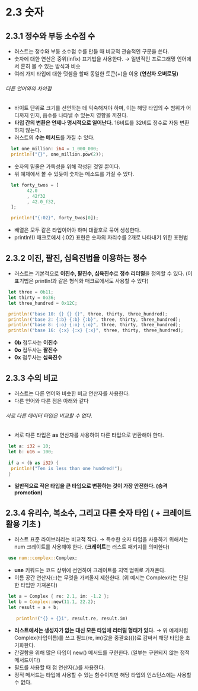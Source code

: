 2.3 숫자
==

2.3.1 정수와 부동 소수점 수
---
 - 러스트는 정수와 부동 소수점 수를 만들 때 비교적 관습적인 구문을 쓴다.
 - 숫자에 대한 연산은 중위(infix) 표기법을 사용한다.
   → 일반적인 프로그래밍 언어에서 흔히 볼 수 있는 방식과 비슷
 - 여러 가지 타입에 대한 덧셈을 할때 동일한 토큰(+)을 이용 **(연산자 오버로딩)**
 
 ###### 다른 언어와의 차이점
 - 바이트 단위로 크기를 선언하는 데 익숙해져야 하며, 이는 해당 타입의 수 범위가 어디까지 인지, 음수를 나타낼 수 있는지 영향을 끼친다.
 - **타입 간의 변환은 언제나 명시적으로 일어난다.** 16비트를 32비트 정수로 자동 변환하지 않는다.
 - 러스트의 **수는 메서드**를 가질 수 있다.

```rust
  let one_million: i64 = 1_000_000;
  println!("{}", one_million.pow(2));
```
 - 숫자의 밑줄은 가독성을 위해 작성된 것일 뿐이다.
 - 위 예제에서 볼 수 있듯이 숫자는 메소드를 가질 수 있다.

```rust
  let forty_twos = [
        42.0
        , 42f32
        , 42.0_f32,
  ];

  println!("{:02}", forty_twos[0]);
```
 - 배열은 모두 같은 타입이어야 하며 대괄호로 묶어 생성한다.
 - println!() 매크로에서 {:02} 표현은 숫자의 자리수를 2개로 나타내기 위한 표현법
 
2.3.2 이진, 팔진, 십육진법을 이용하는 정수
---
- 러스트는 기본적으로 **이진수, 팔진수, 십육진수**로 **정수 리터럴**을 정의할 수 있다. (이 표기법은 println!과 같은 형식화 매크로에서도 사용할 수 있다)

```rust
 let three = 0b11;
 let thirty = 0o36;
 let three_hundred = 0x12C;

 println!("base 10: {} {} {}", three, thirty, three_hundred);
 println!("base 2: {:b} {:b} {:b}", three, thirty, three_hundred);
 println!("base 8: {:o} {:o} {:o}", three, thirty, three_hundred);
 println!("base 16: {:x} {:x} {:x}", three, thirty, three_hundred);
```
 - **0b** 접두사는 **이진수**
 - **0o** 접두사는 **팔진수**
 - **0x** 접두사는 **십육진수**

2.3.3 수의 비교
---
- 러스트는 다른 언어와 비슷한 비교 연산자를 사용한다.
- 다른 언어와 다른 점은 아래와 같다

###### 서로 다른 데이터 타입은 비교할 수 없다.
- 서로 다른 타입은 **as** 연산자를 사용하여 다른 타입으로 변환해야 한다.
```rust
 let a: i32 = 10;
 let b: u16 = 100;
 
 if a < (b as i32) {
  println!("Ten is less than one hundred!");
 }
```
- **일반적으로 작은 타입을 큰 타입으로 변환하는 것이 가장 안전한다. (승격 promotion)**

2.3.4 유리수, 복소수, 그리고 다른 숫자 타입 ( + 크레이트 활용 기초 )
---
 - 러스트 표준 라이브러리는 비교적 작다.
 → 특수한 숫자 타입을 사용하기 위해서는 num 크레이트를 사용해야 한다.
   (**크레이트**는 러스트 패키지를 의미한다)
 
```rust
 use num::complex::Complex;
```
- **use** 키워드는 코드 상위에 선언하여 크레이트를 지역 범위로 가져온다.
- 이름 공간 연산자(::)는 무엇을 가져올지 제한한다. (위 예시는 Complex라는 단일한 타입만 가져온다)

```rust
 let a = Complex { re: 2.1, im: -1.2 };
 let b = Complex::new(11.1, 22.2);
 let result = a + b;
	
	println!("{} + {}i", result.re, result.im)
```
- **러스트에서는 생성자가 없는 대신 모든 타입에 리터럴 형태가 있다.**
→ 위 예제처럼 Complex(타입이름)를 쓰고 필드(re, im)값을 중괄호({})로 감싸서 해당 타입을 초기화한다.
- 간결함을 위해 많은 타입이 new() 메서드를 구현한다. (일부는 구현되지 않는 정적 메서드이다)
- 필드를 사용할 때 점 연산자(.)를 사용한다.
- 정적 메서드는 타입에 사용할 수 있는 함수이지만 해당 타입의 인스턴스에는 사용할 수 없다.
